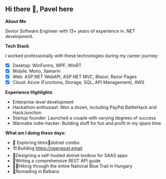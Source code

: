 ## Hi there 👋, Pavel here

**About Me**

Senior Software Engineer with 13+ years of experience in .NET development.

**Tech Stack**

I worked professionally with these technologies during my career journey:

- [x] Desktop: WinForms, WPF, WinRT
- [x] Mobile: Mono, Xamarin
- [x] Web: ASP.NET WebAPI, ASP.NET MVC, Blazor, Razor Pages
- [x] Cloud: Azure (Functions, Storage, SQL, API Management), AWS

**Experience Highlights**

- Enterprise-level development
- Hackathon enthusiast: Won a dozen, including PayPal BattleHack and HackJunction
- Startup founder: Launched a couple with varying degrees of success
- Wannabe indie-hacker: Building stuff for fun and profit in my spare time

**What am I doing these days:**

- 👀 Exploring htmx🤝dotnet combo
- 🏗️Building https://openpost.email
- 🧰Designing a self-hosted dotnet toolbox for SAAS apps
- 🌄Writing a comprehensive REST API guide
- 🚶‍♂️Hiking through the entire National Blue Trail in Hungary
- 🚋Nomading in Balkans
